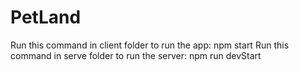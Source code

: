# PetLand

Run this command in client folder to run the app: npm start
Run this command in serve folder to run the server: npm run devStart
